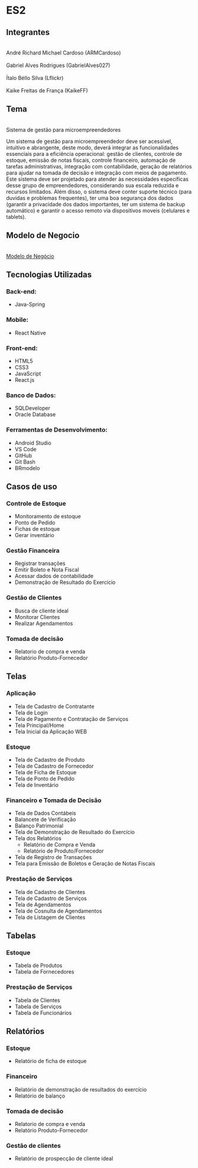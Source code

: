 # ES2
## Integrantes

<br>André Richard Michael Cardoso (ARMCardoso)</br>
<br>Gabriel Alves Rodrigues (GabrielAlves027)</br>
<br>Ítalo Béllo Silva (Lflickr)</br>
<br>Kaike Freitas de França (KaikeFF)</br>

## Tema
<br>Sistema de gestão para microempreendedores

Um sistema de gestão para microempreendedor deve ser acessível, intuitivo e abrangente, deste modo, deverá integrar as funcionalidades essenciais para a eficiência operacional: gestão de clientes, controle de estoque, emissão de notas fiscais, controle financeiro, automação de tarefas administrativas, integração com contabilidade, geração de relatórios para ajudar na tomada de decisão e integração com meios de pagamento.	Este sistema deve ser projetado para atender às necessidades específicas desse grupo de empreendedores, considerando sua escala reduzida e recursos limitados. Além disso, o sistema deve conter suporte técnico (para duvidas e problemas frequentes), ter uma boa segurança dos dados (garantir a privacidade dos dados importantes, ter um sistema de backup automático) e garantir o acesso remoto via dispositivos moveis (celulares e tablets).

## Modelo de Negocio

<br>[Modelo de Negócio](https://github.com/ARMCardoso/ES2/blob/main/Doc/Modelo_de_Negocio.md)</br>

## Tecnologias Utilizadas
### Back-end:
 - Java-Spring


### Mobile:
 - React Native


### Front-end:
 - HTML5
 - CSS3
 - JavaScript
 - React.js


### Banco de Dados:
 - SQLDeveloper
 - Oracle Database


### Ferramentas de Desenvolvimento:
 - Android Studio
 - VS Code
 - GitHub
 - Git Bash
 - BRmodelo


## Casos de uso
### Controle de Estoque
  - Monitoramento de estoque
  - Ponto de Pedido
  - Fichas de estoque
  - Gerar inventário 
    	
### Gestão Financeira
  - Registrar transações
  - Emitir Boleto e Nota Fiscal
  - Acessar dados de contabilidade
  - Demonstração de Resultado do Exercício
 
 ### Gestão de Clientes
  - Busca de cliente ideal
  - Monitorar Clientes
  - Realizar Agendamentos

  ### Tomada de decisão
  - Relatorio de compra e venda
  - Relatório Produto-Fornecedor


  ## Telas
### Aplicação
  - Tela de Cadastro de Contratante
  - Tela de Login
  - Tela de Pagamento e Contratação de Serviços
  - Tela Principal/Home
  - Tela Inicial da Aplicação WEB
### Estoque
 - Tela de Cadastro de Produto
 - Tela de Cadastro de Fornecedor
 - Tela de Ficha de Estoque
 - Tela de Ponto de Pedido
 - Tela de Inventário
### Financeiro e Tomada de Decisão
 - Tela de Dados Contábeis
 - Balancete de Verificação
 - Balanço Patrimonial
 - Tela de Demonstração de Resultado do Exercício
 - Tela dos Relatórios
   - Relatório de Compra e Venda
   - Relatório de Produto/Fornecedor
 - Tela de Registro de Transações
 - Tela para Emissão de Boletos e Geração de Notas Fiscais
### Prestação de Serviços
 - Tela de Cadastro de Clientes
 - Tela de Cadastro de Serviços
 - Tela de Agendamentos
 - Tela de Cosnulta de Agendamentos
 - Tela de Listagem de Clientes

## Tabelas
### Estoque
 - Tabela de Produtos
 - Tabela de Fornecedores
### Prestação de Serviços
 - Tabela de Clientes
 - Tabela de Serviços
 - Tabela de Funcionários

## Relatórios
### Estoque
 - Relatório de ficha de estoque

### Financeiro
 - Relatório de demonstração de resultados do exercício
 - Relatório de balanço

### Tomada de decisão
 - Relatorio de compra e venda
 - Relatório Produto-Fornecedor

### Gestão de clientes
 - Relatório de prospecção de cliente ideal
   

